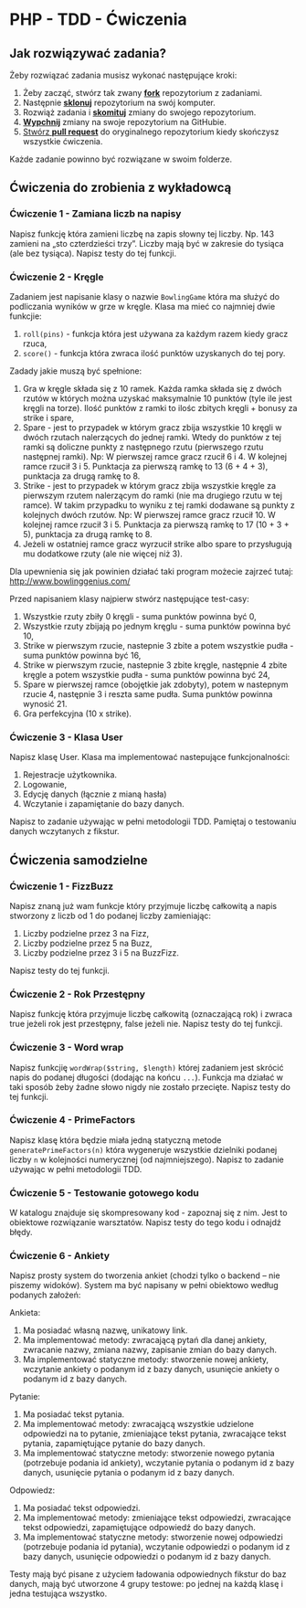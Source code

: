 # PHP - TDD - Ćwiczenia 

## Jak rozwiązywać zadania?

Żeby rozwiązać zadania musisz wykonać następujące kroki:

1. Żeby zacząć, stwórz tak zwany [**fork**][forking] repozytorium z zadaniami.
1. Następnie [**sklonuj**][ref-clone] repozytorium na swój komputer.
1. Rozwiąż zadania i [**skomituj**][ref-commit] zmiany do swojego repozytorium.
1. [**Wypchnij**][ref-push] zmiany na swoje repozytorium na GitHubie.
1. [Stwórz **pull request**][pull-request] do oryginalnego repozytorium kiedy skończysz wszystkie ćwiczenia.


Każde zadanie powinno być rozwiązane w swoim folderze. 

## Ćwiczenia do zrobienia z wykładowcą

### Ćwiczenie 1 - Zamiana liczb na napisy
Napisz funkcję która zamieni liczbę na zapis słowny tej liczby. Np. 143 zamieni na „sto czterdzieści trzy”. Liczby mają być w zakresie do tysiąca (ale bez tysiąca).
Napisz testy do tej funkcji.

### Ćwiczenie 2 - Kręgle
Zadaniem jest napisanie klasy o nazwie ```BowlingGame``` która ma służyć do podliczania wyników w grze w kręgle. Klasa ma mieć co najmniej dwie funkcjie:
  1. ```roll(pins)``` - funkcja która jest używana za każdym razem kiedy gracz rzuca,
  2. ```score()``` - funkcja która zwraca ilość punktów uzyskanych do tej pory.
  
Zadady jakie muszą być spełnione:
  1. Gra w kręgle składa się z 10 ramek. Każda ramka składa się z dwóch rzutów w których można uzyskać maksymalnie 10 punktów (tyle ile jest kręgli na torze). Ilość punktów z ramki to ilośc zbitych kręgli + bonusy za strike i spare,
  2. Spare - jest to przypadek w którym gracz zbija wszystkie 10 kręgli w dwóch rzutach nalerzących do jednej ramki. Wtedy do punktów z tej ramki są doliczne punkty z następnego rzutu (pierwszego rzutu następnej ramki). Np: W pierwszej ramce gracz rzucił 6 i 4. W kolejnej ramce rzucił 3 i 5. Punktacja za pierwszą ramkę to 13 (6 + 4 + 3), punktacja za drugą ramkę to 8.
  3. Strike - jest to przypadek w którym gracz zbija wszystkie kręgle za pierwszym rzutem nalerzącym do ramki (nie ma drugiego rzutu w tej ramce). W takim przypadku to wyniku z tej ramki dodawane są punkty z kolejnych dwóch rzutów. Np: W pierwszej ramce gracz rzucił 10. W kolejnej ramce rzucił 3 i 5. Punktacja za pierwszą ramkę to 17 (10 + 3 + 5), punktacja za drugą ramkę to 8.
  4. Jeżeli w ostatniej ramce gracz wyrzucił strike albo spare to przysługują mu dodatkowe rzuty (ale nie więcej niż 3).
  
Dla upewnienia się jak powinien działać taki program możecie zajrzeć tutaj: http://www.bowlinggenius.com/

Przed napisaniem klasy najpierw stwórz następujące test-casy:
  1. Wszystkie rzuty zbiły 0 kręgli - suma punktów powinna być 0,
  2. Wszystkie rzuty zbijają po jednym kręglu - suma punktów powinna być 10,
  3. Strike w pierwszym rzucie, nastepnie 3 zbite a potem wszystkie pudła - suma punktów powinna być 16,
  4. Strike w pierwszym rzucie, nastepnie 3 zbite kręgle, następnie 4 zbite kręgle a potem wszystkie pudła - suma punktów powinna być 24,
  5. Spare w pierwszej ramce (obojętkie jak zdobyty), potem w nastepnym rzucie 4, następnie 3 i reszta same pudła. Suma punktów powinna wynosić 21.
  6. Gra perfekcyjna (10 x strike).

### Ćwiczenie 3 - Klasa User
Napisz klasę User. Klasa ma implementować nastepujące funkcjonalności:
  1. Rejestracje użytkownika.
  2. Logowanie,
  3. Edycję danych (łącznie z mianą hasła)
  4. Wczytanie i zapamiętanie do bazy danych.
  
Napisz to zadanie używając w pełni metodologii TDD. Pamiętaj o testowaniu danych wczytanych z fikstur. 

## Ćwiczenia samodzielne

### Ćwiczenie 1 - FizzBuzz
Napisz znaną już wam funkcje który przyjmuje liczbę całkowitą a napis stworzony z liczb od 1 do podanej liczby zamieniając:
  1. Liczby podzielne przez 3 na Fizz,
  2. Liczby podzielne przez 5 na Buzz,
  3. Liczby podzielne przez 3 i 5 na BuzzFizz.
  
Napisz testy do tej funkcji.

### Ćwiczenie 2 - Rok Przestępny
Napisz funkcję która przyjmuje liczbę całkowitą (oznaczającą rok) i zwraca true jeżeli rok jest przestępny, false jeżeli nie.
Napisz testy do tej funkcji.

### Ćwiczenie 3 - Word wrap
Napisz funkcjię ```wordWrap($string, $length)``` której zadaniem jest skrócić napis do podanej długości (dodając na końcu ```...```). Funkcja ma działać w taki sposób żeby żadne słowo nigdy nie zostało przecięte.
Napisz testy do tej funkcji.

### Ćwiczenie 4 - PrimeFactors
Napisz klasę która będzie miała jedną statyczną metode ```generatePrimeFactors(n)``` która wygeneruje wszystkie dzielniki podanej liczby ```n``` w kolejności numerycznej (od najmniejszego). 
Napisz to zadanie używając w pełni metodologii TDD.

### Ćwiczenie 5 - Testowanie gotowego kodu
W katalogu znajduje się skompresowany kod - zapoznaj się z nim. Jest to obiektowe rozwiązanie warsztatów. Napisz testy do tego kodu i odnajdź błędy.

### Ćwiczenie 6 - Ankiety
Napisz prosty system do tworzenia ankiet (chodzi tylko o backend – nie piszemy widoków). System ma być napisany w pełni obiektowo według podanych założeń:

Ankieta:
  1. Ma posiadać własną nazwę, unikatowy link.
  2. Ma implementować metody: zwracającą pytań dla danej ankiety, zwracanie nazwy, zmiana nazwy, zapisanie zmian do bazy danych.
  3. Ma implementować statyczne metody: stworzenie nowej ankiety, wczytanie ankiety o podanym id z bazy danych, usunięcie ankiety o podanym id z bazy danych.

Pytanie:
  1. Ma posiadać tekst pytania.
  2. Ma implementować metody: zwracającą wszystkie udzielone odpowiedzi na to pytanie, zmieniające tekst pytania, zwracające tekst pytania, zapamiętujące pytanie do bazy danych.
  3. Ma implementować statyczne metody: stworzenie nowego pytania (potrzebuje podania id ankiety), wczytanie pytania o podanym id z bazy danych, usunięcie pytania o podanym id z bazy danych.

Odpowiedz:
  1. Ma posiadać tekst odpowiedzi.
  2. Ma implementować metody: zmieniające tekst odpowiedzi, zwracające tekst odpowiedzi, zapamiętujące odpowiedź do bazy danych.
  3. Ma implementować statyczne metody: stworzenie nowej odpowiedzi (potrzebuje podania id pytania), wczytanie odpowiedzi o podanym id z bazy danych, usunięcie odpowiedzi o podanym id z bazy danych.

Testy mają być pisane z użyciem ładowania odpowiednych fikstur do baz danych, mają być utworzone 4 grupy testowe: po jednej na każdą klasę i jedna testująca wszystko.


<!-- Links -->
[forking]: https://guides.github.com/activities/forking/
[ref-clone]: http://gitref.org/creating/#clone
[ref-commit]: http://gitref.org/basic/#commit
[ref-push]: http://gitref.org/remotes/#push
[pull-request]: https://help.github.com/articles/creating-a-pull-request
